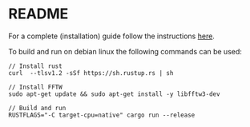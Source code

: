 # README

For a complete (installation) guide follow the instructions [here](https://docs.zama.ai/concrete/lib/installation.html).

To build and run on debian linux the following commands can be used:

```
// Install rust
curl  --tlsv1.2 -sSf https://sh.rustup.rs | sh

// Install FFTW
sudo apt-get update && sudo apt-get install -y libfftw3-dev

// Build and run
RUSTFLAGS="-C target-cpu=native" cargo run --release
```